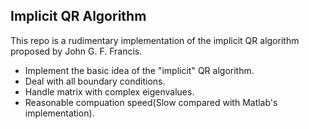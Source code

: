 ## Implicit QR Algorithm
This repo is a rudimentary implementation of the implicit QR algorithm proposed by John G. F. Francis.
- Implement the basic idea of the "implicit" QR algorithm.
- Deal with all boundary conditions.
- Handle matrix with complex eigenvalues.
- Reasonable compuation speed(Slow compared with Matlab's implementation). 
